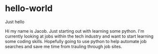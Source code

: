 # hello-world
Just hello

Hi my name is Jacob. Just starting out with learning some python.
I'm currently looking at jobs within the tech industry and want to start learning some coding skills.
Hopefully going to use python to help automate job searches and save me time from trauling through job sites.
